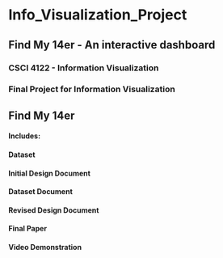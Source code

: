 # Info_Visualization_Project

## Find My 14er - An interactive dashboard
### CSCI 4122 - Information Visualization 

### Final Project for Information Visualization

## Find My 14er
#### Includes:
#### Dataset
#### Initial Design Document
#### Dataset Document
#### Revised Design Document
#### Final Paper
#### Video Demonstration
